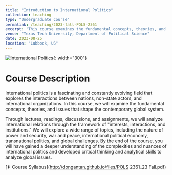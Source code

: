 ```yaml
---
title: "Introduction to International Politics"
collection: teaching
type: "Undergraduate course"
permalink: /teaching/2023-fall-POLS-2361
excerpt: 'This course examines the fundamental concepts, theories, and issues that shape the contemporary global system.'
venue: "Texas Tech University, Department of Political Science"
date: 2023-08-25
location: "Lubbock, US"
---
```


![International Politics](http://dongantan.github.io/images/IR.jpg){: width="300"}

Course Description 
======
International politics is a fascinating and constantly evolving field that explores the interactions between nations, non-state actors, and international organizations. In this course, we will examine the fundamental concepts, theories, and issues that shape the contemporary global system. 

Through lectures, readings, discussions, and assignments, we will analyze international relations through the framework of "interests, interactions, and institutions." We will explore a wide range of topics, including the nature of power and security, war and peace, international political economy, transnational politics, and global challenges. By the end of the course, you will have gained a deeper understanding of the complexities and nuances of international politics and developed critical thinking and analytical skills to analyze global issues.

[⬇ Course Syllabus](http://dongantan.github.io/files/POLS 2361_23 Fall.pdf)
